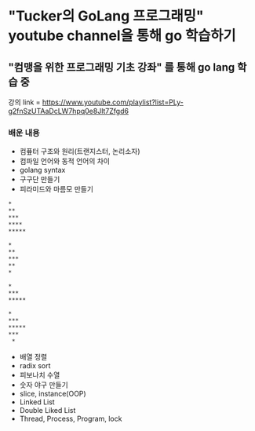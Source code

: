 # "Tucker의 GoLang 프로그래밍" youtube channel을 통해 go 학습하기

## "컴맹을 위한 프로그래밍 기초 강좌" 를 통해 go lang 학습 중 

강의 link = https://www.youtube.com/playlist?list=PLy-g2fnSzUTAaDcLW7hpq0e8Jlt7Zfgd6

### 배운 내용 
- 컴픂터 구조와 원리(트랜지스터, 논리소자)
- 컴파일 언어와 동적 언어의 차이
- golang syntax 
- 구구단 만들기 
- 피라미드와 마름모 만들기 
  
`*`  
`**`  
`***`  
`****`  
`*****`  
  
`*`  
`**`  
`***`  
`**`  
`*`  
  
  `*`  
 `***`  
`*****`  
  
  `*`  
 `***`  
`*****`  
 `***`  
 ` *`  
  
- 배열 정렬
- radix sort
- 피보나치 수열 
- 숫자 야구 만들기
- slice, instance(OOP)
- Linked List
- Double Liked List
- Thread, Process, Program, lock
